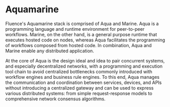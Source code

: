 # Aquamarine

Fluence's Aquamarine stack is comprised of Aqua and Marine. Aqua is a programming language and runtime environment for peer-to-peer workflows. Marine, on the other hand, is a general purpose runtime that executes hosted code on nodes, whereas Aqua facilitates the programming of workflows composed from hosted code. In combination, Aqua and Marine enable any distributed application.

At the core of Aqua is the design ideal and idea to pair concurrent systems, and especially decentralized networks, with a programming and execution tool chain to avoid centralized bottlenecks commonly introduced with workflow engines and business rule engines. To this end,  Aqua manages the communication and coordination between services, devices, and APIs without introducing a centralized gateway and can be used to express various distributed systems: from simple request-response models to comprehensive network consensus algorithms.

